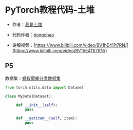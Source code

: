 #  PyTorch教程代码-土堆
- 作者：[我是土堆](https://space.bilibili.com/203989554)

- 代码作者：[dongchao](https://github.com/dongchao980612)

- 讲解视频：[https://www.bilibili.com/video/BV1hE411t7RN/](https://www.bilibili.com/video/BV1hE411t7RN/)


## P5
数据集：[蚂蚁蜜蜂分类数据集](https://download.pytorch.org/tutorial/hymenoptera_data.zip)

```python
from torch.utils.data import Dataset

class MyData(Dataset):

     def __init__(self):
         pass

     def __getitem__(self, item):
         pass
```